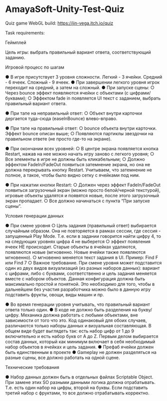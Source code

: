 # AmayaSoft-Unity-Test-Quiz
 Quiz game
WebGL build: https://jin-vega.itch.io/quiz

Task requirements: 

Геймплей

Цель игры: выбрать правильный вариант ответа, соответствующий заданию.

Игровой процесс по шагам

● В игре присутствует 3 уровня сложности. Легкий - 3 ячейки. Средний - 6 ячеек.
Сложный - 9 ячеек.
● При завершении легкого уровня игрок переходит на средний, а затем на
сложный.
● При запуске сцены:
○ Через bounce эффект появляются ячейки с объектами (с
цифрами/буквами);
○ Эффектом fade in появляется UI текст с заданием, выбрать правильный
вариант ответа.

● При тапе на неправильный ответ:
○ Объект внутри карточки дергается туда-сюда (easeInBounce)
влево-вправо.

● При тапе на правильный ответ:
○ bounce объекта внутри карточки. Эффект bounce описан выше;
○ Появляются партиклы звездочки на правильном ответе (не просто где-то
на экране).

● При окончании всех уровней:
○ В центре экрана появляется кнопка Restart, нажав на нее можно начать
игру заново с легкого уровня;
○ Все элементы в игре не должны быть кликабельным;
○ Должно эффектом FadeIn/FadeOut появиться затемнение экрана, но она
не должна перекрывать кнопку Restart. Учитываем, что затемнение не
полное, а такое, чтобы было видно сетку с ячейками под ним.

● При нажатии кнопки Restart:
○ Должен через эффект FadeIn/FadeOut появиться загрузочный экран
(можно просто белой/черной текстурой), игровые объекты удалятся и
появятся новые, после этого загрузочный экран пропадает.
○ Все должно начинаться с пункта “При запуске сцены”.

Условия генерации данных

● При смене уровня
○ Цель задания (правильный ответ) выбирается случайным образом. Она
не повторяется в рамках сессии, где сессия - запущенный Play Mode. Т.е.
если в задании говорится найти цифру 4, то на следующих уровнях
цифра 4 не выберется
○ эффект появления ячеек НЕ происходит. Старые объекты в ячейках
удаляются, появляются новые (мгновенно. Новые ячейки также
появляются мгновенно).
○ мгновенно меняется текст задания в UI. Пример: Find F или Find 7
○ Важное требование. При смене уровня может подставится один из двух
видов визуализаций (из разных наборов данных): вариант с цифрами,
либо с буквами, соответственно и цель задания меняется вместе с
набором объектов. Данная конфигурация должна быть максимально
простой и понятной. Это необходимо для того, чтобы в дальнейшем без
участия разработчика можно было в данную игру подставить фрукты,
овощи, виды машин и пр.

● Во время генерации уровня учитывать, что правильный вариант ответа только
один.
● В коде не должно быть разделения на букву/цифру. Механика должна работать
с любыми объектами, вне зависимости от того что это. Код одинаковый для
обоих случаев, различаются только наборы данных и визуальная
составляющая. В общем виде будет выглядеть так: есть набор цифр от 1 до 9
включительно и есть набор букв от A до Z. Первым делом выбирается состав
данных, который как минимум включает в себя необходимый набор объектов в
ячейках и цель задания.
● Префаб ячейки должен быть единственным в проекте
● Gameplay не должен разделяться на разные сцены, все должно работать на
одной сцене.

Технические требования

● Набор данных должен быть в отдельных файлах Scriptable Object. При замене
этих SO разными данными логика должна отрабатывать. Т.е. есть один набор
на цифры, второй на буквы. Если подставить третий набор с фруктами, то все
должно отрабатывать корректно.
